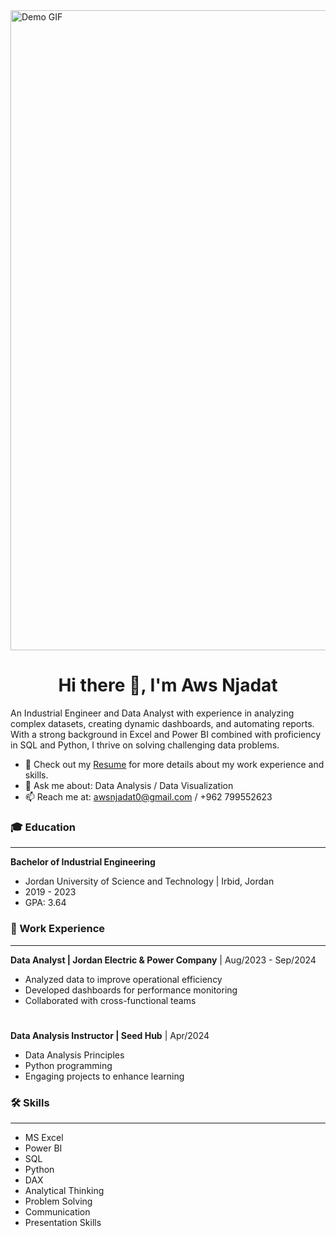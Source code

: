 <img src="https://github.com/user-attachments/assets/9def9561-dadd-4561-95c9-5710368636c4" alt="Demo GIF" width="1024">
<div align="center">
  <h1>Hi there 👋, I'm Aws Njadat</h1>
</div>

An Industrial Engineer and Data Analyst with experience in analyzing complex datasets, creating dynamic dashboards, and automating reports. With a strong background in Excel and Power BI combined with proficiency in SQL and Python, I thrive on solving challenging data problems.

- 📄 Check out my [Resume](https://github.com/user-attachments/files/17408995/Aws.CV.pdf) for more details about my work experience and skills.
- 💬 Ask me about: Data Analysis / Data Visualization
- 📫 Reach me at: awsnjadat0@gmail.com / +962 799552623


### 🎓 Education
---
**Bachelor of Industrial Engineering** 
- Jordan University of Science and Technology | Irbid, Jordan
- 2019 - 2023
- GPA: 3.64


### 💼 Work Experience
---
**Data Analyst | Jordan Electric & Power Company** | Aug/2023 - Sep/2024
- Analyzed data to improve operational efficiency
- Developed dashboards for performance monitoring
- Collaborated with cross-functional teams

#
**Data Analysis Instructor | Seed Hub** | Apr/2024
- Data Analysis Principles
- Python programming
- Engaging projects to enhance learning


### 🛠️ Skills
---
- MS Excel
- Power BI
- SQL
- Python
- DAX
- Analytical Thinking
- Problem Solving
- Communication
- Presentation Skills
